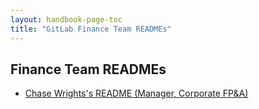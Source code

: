 ```yaml
---
layout: handbook-page-toc
title: "GitLab Finance Team READMEs"
---
```


## Finance Team READMEs

- [Chase Wrights's README (Manager, Corporate FP&A)](/handbook/finance/readmes/chasewright/)


